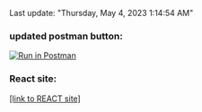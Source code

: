 Last update: "Thursday, May 4, 2023 1:14:54 AM"

### updated postman button:
[![Run in Postman](https://run.pstmn.io/button.svg)](https://app.getpostman.com/run-collection/25516930-4273cd9f-27c6-4882-ab50-e4d4cb7bcefa?action=collection%2Ffork&collection-url=entityId%3D25516930-4273cd9f-27c6-4882-ab50-e4d4cb7bcefa%26entityType%3Dcollection%26workspaceId%3D49b05e73-12be-4f51-87f3-5d7e375744be#?env%5BGooseBlogs%20Env%5D=W3sia2V5IjoiSldUIiwidmFsdWUiOiIiLCJlbmFibGVkIjp0cnVlLCJ0eXBlIjoiZGVmYXVsdCIsInNlc3Npb25WYWx1ZSI6IkpXVC4uLiIsInNlc3Npb25JbmRleCI6MH1d)

### React site:
[[link to REACT site] ](https://csci3916-gooseblogs-frontend.onrender.com)